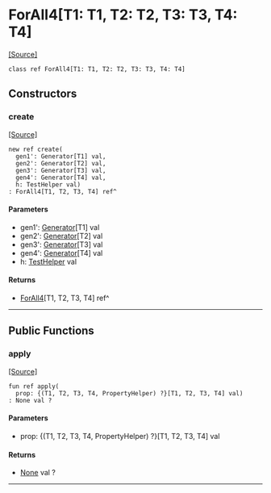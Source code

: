 # ForAll4\[T1: T1, T2: T2, T3: T3, T4: T4\]
<span class="source-link">[[Source]](src/ponycheck/for_all.md#L78)</span>
```pony
class ref ForAll4[T1: T1, T2: T2, T3: T3, T4: T4]
```

## Constructors

### create
<span class="source-link">[[Source]](src/ponycheck/for_all.md#L85)</span>


```pony
new ref create(
  gen1': Generator[T1] val,
  gen2': Generator[T2] val,
  gen3': Generator[T3] val,
  gen4': Generator[T4] val,
  h: TestHelper val)
: ForAll4[T1, T2, T3, T4] ref^
```
#### Parameters

*   gen1': [Generator](ponycheck-Generator.md)\[T1\] val
*   gen2': [Generator](ponycheck-Generator.md)\[T2\] val
*   gen3': [Generator](ponycheck-Generator.md)\[T3\] val
*   gen4': [Generator](ponycheck-Generator.md)\[T4\] val
*   h: [TestHelper](ponytest-TestHelper.md) val

#### Returns

* [ForAll4](ponycheck-ForAll4.md)\[T1, T2, T3, T4\] ref^

---

## Public Functions

### apply
<span class="source-link">[[Source]](src/ponycheck/for_all.md#L98)</span>


```pony
fun ref apply(
  prop: {(T1, T2, T3, T4, PropertyHelper) ?}[T1, T2, T3, T4] val)
: None val ?
```
#### Parameters

*   prop: {(T1, T2, T3, T4, PropertyHelper) ?}[T1, T2, T3, T4] val

#### Returns

* [None](builtin-None.md) val ?

---

